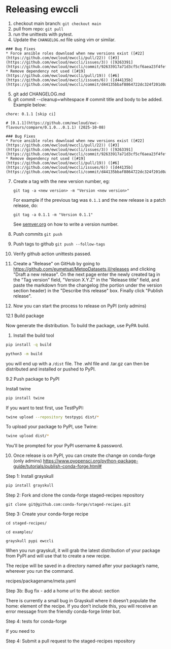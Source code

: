 # Releasing ewccli

1. checkout main branch: `git checkout main`
2. pull from repo: `git pull`
3. run the unittests with pytest.
4. Update the `CHANGELOG.md` file using vim or similar.
```
### Bug Fixes
* Force ansible roles download when new versions exist ([#22](https://github.com/ewcloud/ewccli/pull/22)) ([#3](https://github.com/ewcloud/ewccli/issues/3)) ([9263391](https://github.com/ewcloud/ewccli/commit/92633917a71d3cf5cf6aea23f4fef83e052f3f92))
* Remove dependency not used ([#19](https://github.com/ewcloud/ewccli/pull/19)) ([#6](https://github.com/ewcloud/ewccli/issues/6)) ([d44135b](https://github.com/ewcloud/ewccli/commit/d44135bbaf8864722dc324f201d0ad4f61c5a89d))
```
5. git add CHANGELOG.md
6. git commit --cleanup=whitespace # commit title and body to be added. Example below:
```
chore: 0.1.1 [skip ci]

# [0.1.1](https://github.com/ewcloud/ewc-flavours/compare/0.1.0...0.1.1) (2025-10-08)

### Bug Fixes
* Force ansible roles download when new versions exist ([#22](https://github.com/ewcloud/ewccli/pull/22)) ([#3](https://github.com/ewcloud/ewccli/issues/3)) ([9263391](https://github.com/ewcloud/ewccli/commit/92633917a71d3cf5cf6aea23f4fef83e052f3f92))
* Remove dependency not used ([#19](https://github.com/ewcloud/ewccli/pull/19)) ([#6](https://github.com/ewcloud/ewccli/issues/6)) ([d44135b](https://github.com/ewcloud/ewccli/commit/d44135bbaf8864722dc324f201d0ad4f61c5a89d))
```
7. Create a tag with the new version number, eg:

   ```
   git tag -a <new version> -m "Version <new version>"
   ```

   For example if the previous tag was `0.1.1` and the new release is a
   patch release, do:

   ```
   git tag -a 0.1.1 -m "Version 0.1.1"
   ```

   See [semver.org](http://semver.org/) on how to write a version number.

8. Push commits `git push`
9. Push tags to github `git push --follow-tags`
10. Verify github action unittests passed.
11. Create a "Release" on GitHub by going to
   https://github.com/eumetsat/MetopDatasets.jl/releases and clicking "Draft a new release".
   On the next page enter the newly created tag in the "Tag version" field,
   "Version X.Y.Z" in the "Release title" field, and paste the markdown from
   the changelog (the portion under the version section header) in the
   "Describe this release" box. Finally click "Publish release".

12. Now you can start the process to release on PyPI (only admins)

12.1 Build package

Now generate the distribution. To build the package, use PyPA build.

1. Install the build tool
```bash
pip install -q build
```

```bash
python3 -m build
```

you will end up with a `/dist` file. The .whl file and .tar.gz can then be distributed and installed or pushed to PyPI.

9.2 Push package to PyPI

Install twine
```bash
pip install twine
```

If you want to test first, use TestPyPI:
```bash
twine upload --repository testpypi dist/*
```

To upload your package to PyPI, use Twine:
```bash
twine upload dist/*
```
You'll be prompted for your PyPI username & password.

10. Once release is on PyPI, you can create the change on conda-forge (only admins) https://www.pyopensci.org/python-package-guide/tutorials/publish-conda-forge.html#

Step 1: Install grayskull
```bash
pip install grayskull
```

Step 2: Fork and clone the conda-forge staged-recipes repository
```
git clone git@github.com:conda-forge/staged-recipes.git
```


Step 3: Create your conda-forge recipe

```
cd staged-recipes/
```

```
cd examples/
```

```
grayskull pypi ewccli
```

When you run grayskull, it will grab the latest distribution of your package from PyPI and will use that to create a new recipe.

The recipe will be saved in a directory named after your package’s name, wherever you run the command.

recipes/packagename/meta.yaml

Step 3b: Bug fix - add a home url to the about: section

There is currently a small bug in Grayskull where it doesn’t populate the home: element of the recipe. If you don’t include this, you will receive an error message from the friendly conda-forge linter bot.

Step 4: tests for conda-forge

If you need to

Step 4: Submit a pull request to the staged-recipes repository
